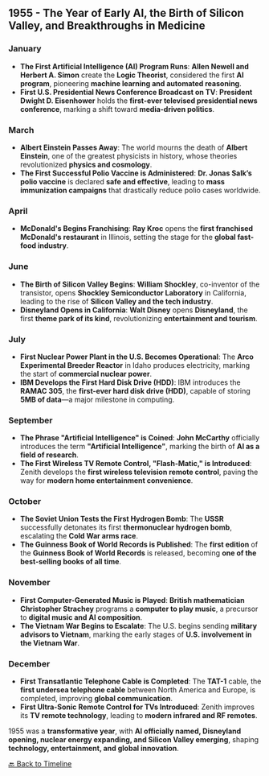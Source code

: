 ## **1955 - The Year of Early AI, the Birth of Silicon Valley, and Breakthroughs in Medicine**  

### **January**  
- **The First Artificial Intelligence (AI) Program Runs**: **Allen Newell and Herbert A. Simon** create the **Logic Theorist**, considered the first **AI program**, pioneering **machine learning and automated reasoning**.  
- **First U.S. Presidential News Conference Broadcast on TV**: **President Dwight D. Eisenhower** holds the **first-ever televised presidential news conference**, marking a shift toward **media-driven politics**.  

### **March**  
- **Albert Einstein Passes Away**: The world mourns the death of **Albert Einstein**, one of the greatest physicists in history, whose theories revolutionized **physics and cosmology**.  
- **The First Successful Polio Vaccine is Administered**: **Dr. Jonas Salk’s polio vaccine** is declared **safe and effective**, leading to **mass immunization campaigns** that drastically reduce polio cases worldwide.  

### **April**  
- **McDonald's Begins Franchising**: **Ray Kroc** opens the **first franchised McDonald's restaurant** in Illinois, setting the stage for the **global fast-food industry**.  

### **June**  
- **The Birth of Silicon Valley Begins**: **William Shockley**, co-inventor of the transistor, opens **Shockley Semiconductor Laboratory** in California, leading to the rise of **Silicon Valley and the tech industry**.  
- **Disneyland Opens in California**: **Walt Disney** opens **Disneyland**, the first **theme park of its kind**, revolutionizing **entertainment and tourism**.  

### **July**  
- **First Nuclear Power Plant in the U.S. Becomes Operational**: The **Arco Experimental Breeder Reactor** in Idaho produces electricity, marking the start of **commercial nuclear power**.  
- **IBM Develops the First Hard Disk Drive (HDD)**: IBM introduces the **RAMAC 305**, the **first-ever hard disk drive (HDD)**, capable of storing **5MB of data**—a major milestone in computing.  

### **September**  
- **The Phrase "Artificial Intelligence" is Coined**: **John McCarthy** officially introduces the term **"Artificial Intelligence"**, marking the birth of **AI as a field of research**.  
- **The First Wireless TV Remote Control, "Flash-Matic," is Introduced**: Zenith develops the **first wireless television remote control**, paving the way for **modern home entertainment convenience**.  

### **October**  
- **The Soviet Union Tests the First Hydrogen Bomb**: The **USSR** successfully detonates its first **thermonuclear hydrogen bomb**, escalating the **Cold War arms race**.  
- **The Guinness Book of World Records is Published**: The **first edition** of the **Guinness Book of World Records** is released, becoming **one of the best-selling books of all time**.  

### **November**  
- **First Computer-Generated Music is Played**: **British mathematician Christopher Strachey** programs a **computer to play music**, a precursor to **digital music and AI composition**.  
- **The Vietnam War Begins to Escalate**: The U.S. begins sending **military advisors to Vietnam**, marking the early stages of **U.S. involvement in the Vietnam War**.  

### **December**  
- **First Transatlantic Telephone Cable is Completed**: The **TAT-1** cable, the **first undersea telephone cable** between North America and Europe, is completed, improving **global communication**.  
- **First Ultra-Sonic Remote Control for TVs Introduced**: Zenith improves its **TV remote technology**, leading to **modern infrared and RF remotes**.  

1955 was a **transformative year**, with **AI officially named, Disneyland opening, nuclear energy expanding, and Silicon Valley emerging**, shaping **technology, entertainment, and global innovation**.

[🔙 Back to Timeline](README.md)
